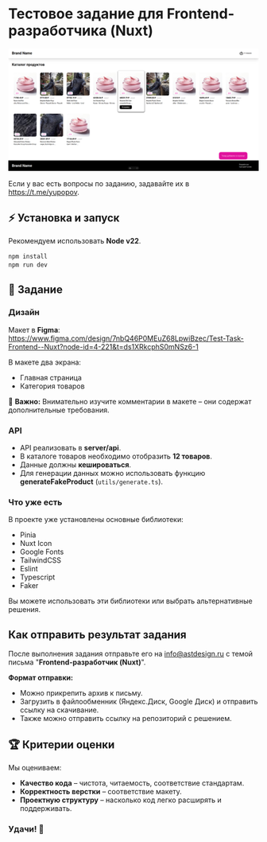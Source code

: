 # Тестовое задание для Frontend-разработчика (Nuxt)

![alt text](public/result.png)

Если у вас есть вопросы по заданию, задавайте их в https://t.me/yupopov.

## ⚡ Установка и запуск

Рекомендуем использовать **Node v22**.

```bash
npm install
npm run dev

```

## 🎯 Задание

### Дизайн

Макет в **Figma**: https://www.figma.com/design/7nbQ46P0MEuZ68LpwiBzec/Test-Task-Frontend--Nuxt?node-id=4-221&t=ds1XRkcphS0mNSz6-1

В макете два экрана:

- Главная страница
- Категория товаров

📌 **Важно:** Внимательно изучите комментарии в макете – они содержат дополнительные требования.

### API

- API реализовать в **server/api**.
- В каталоге товаров необходимо отобразить **12 товаров**.
- Данные должны **кешироваться**.
- Для генерации данных можно использовать функцию **generateFakeProduct** (`utils/generate.ts`).

### Что уже есть

В проекте уже установлены основные библиотеки:

- Pinia
- Nuxt Icon
- Google Fonts
- TailwindCSS
- Eslint
- Typescript
- Faker

Вы можете использовать эти библиотеки или выбрать альтернативные решения.

## Как отправить результат задания

После выполнения задания отправьте его на info@astdesign.ru с темой письма "**Frontend-разработчик (Nuxt)**".

**Формат отправки:**

- Можно прикрепить архив к письму.
- Загрузить в файлообменник (Яндекс.Диск, Google Диск) и отправить ссылку на скачивание.
- Также можно отправить ссылку на репозиторий с решением.

## 🏆 Критерии оценки

Мы оцениваем:

- **Качество кода** – чистота, читаемость, соответствие стандартам.
- **Корректность верстки** – соответствие макету.
- **Проектную структуру** – насколько код легко расширять и поддерживать.

### Удачи! 🚀

